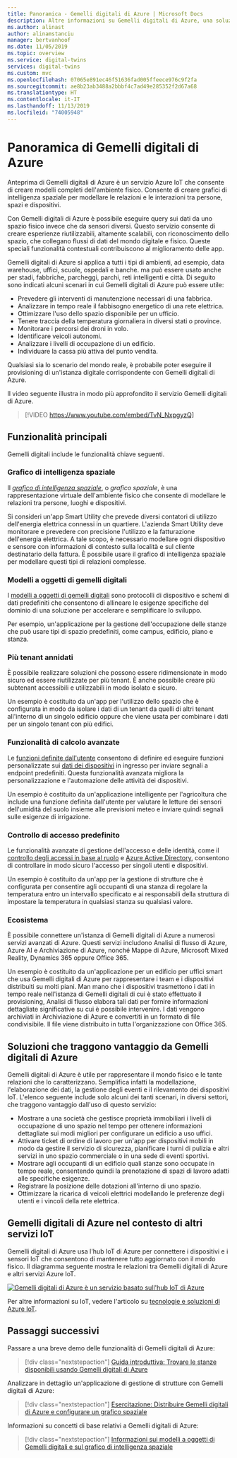 ```yaml
---
title: Panoramica - Gemelli digitali di Azure | Microsoft Docs
description: Altre informazioni su Gemelli digitali di Azure, una soluzione Azure IoT per l'intelligenza spaziale.
ms.author: alinast
author: alinamstanciu
manager: bertvanhoof
ms.date: 11/05/2019
ms.topic: overview
ms.service: digital-twins
services: digital-twins
ms.custom: mvc
ms.openlocfilehash: 07065e891ec46f51636fad005ffeece976c9f2fa
ms.sourcegitcommit: ae8b23ab3488a2bbbf4c7ad49e285352f2d67a68
ms.translationtype: HT
ms.contentlocale: it-IT
ms.lasthandoff: 11/13/2019
ms.locfileid: "74005948"
---
```

# <a name="overview-of-azure-digital-twins"></a>Panoramica di Gemelli digitali di Azure

Anteprima di Gemelli digitali di Azure è un servizio Azure IoT che consente di creare modelli completi dell'ambiente fisico. Consente di creare grafici di intelligenza spaziale per modellare le relazioni e le interazioni tra persone, spazi e dispositivi.

Con Gemelli digitali di Azure è possibile eseguire query sui dati da uno spazio fisico invece che da sensori diversi. Questo servizio consente di creare esperienze riutilizzabili, altamente scalabili, con riconoscimento dello spazio, che collegano flussi di dati del mondo digitale e fisico. Queste speciali funzionalità contestuali contribuiscono al miglioramento delle app. 

Gemelli digitali di Azure si applica a tutti i tipi di ambienti, ad esempio, data warehouse, uffici, scuole, ospedali e banche. ma può essere usato anche per stadi, fabbriche, parcheggi, parchi, reti intelligenti e città. Di seguito sono indicati alcuni scenari in cui Gemelli digitali di Azure può essere utile:

- Prevedere gli interventi di manutenzione necessari di una fabbrica.
- Analizzare in tempo reale il fabbisogno energetico di una rete elettrica.
- Ottimizzare l'uso dello spazio disponibile per un ufficio.
- Tenere traccia della temperatura giornaliera in diversi stati o province.
- Monitorare i percorsi dei droni in volo.
- Identificare veicoli autonomi.
- Analizzare i livelli di occupazione di un edificio.
- Individuare la cassa più attiva del punto vendita.

Qualsiasi sia lo scenario del mondo reale, è probabile poter eseguire il provisioning di un'istanza digitale corrispondente con Gemelli digitali di Azure.

Il video seguente illustra in modo più approfondito il servizio Gemelli digitali di Azure.

> [!VIDEO https://www.youtube.com/embed/TvN_NxpgyzQ]

## <a name="key-capabilities"></a>Funzionalità principali

Gemelli digitali include le funzionalità chiave seguenti.

### <a name="spatial-intelligence-graph"></a>Grafico di intelligenza spaziale

Il [*grafico di intelligenza spaziale*](./concepts-objectmodel-spatialgraph.md#spatial-intelligence-graph), o *grafico spaziale*, è una rappresentazione virtuale dell'ambiente fisico che consente di modellare le relazioni tra persone, luoghi e dispositivi.

Si consideri un'app Smart Utility che prevede diversi contatori di utilizzo dell'energia elettrica connessi in un quartiere. L'azienda Smart Utility deve monitorare e prevedere con precisione l'utilizzo e la fatturazione dell'energia elettrica. A tale scopo, è necessario modellare ogni dispositivo e sensore con informazioni di contesto sulla località e sul cliente destinatario della fattura. È possibile usare il grafico di intelligenza spaziale per modellare questi tipi di relazioni complesse.

### <a name="digital-twin-object-models"></a>Modelli a oggetti di gemelli digitali

I [modelli a oggetti di gemelli digitali](./concepts-objectmodel-spatialgraph.md#digital-twins-object-models) sono protocolli di dispositivo e schemi di dati predefiniti che consentono di allineare le esigenze specifiche del dominio di una soluzione per accelerare e semplificare lo sviluppo.

Per esempio, un'applicazione per la gestione dell'occupazione delle stanze che può usare tipi di spazio predefiniti, come campus, edificio, piano e stanza.

### <a name="multiple-and-nested-tenants"></a>Più tenant annidati

È possibile realizzare soluzioni che possono essere ridimensionate in modo sicuro ed essere riutilizzate per più tenant. È anche possibile creare più subtenant accessibili e utilizzabili in modo isolato e sicuro.

Un esempio è costituito da un'app per l'utilizzo dello spazio che è configurata in modo da isolare i dati di un tenant da quelli di altri tenant all'interno di un singolo edificio oppure che viene usata per combinare i dati per un singolo tenant con più edifici.

### <a name="advanced-compute-capabilities"></a>Funzionalità di calcolo avanzate

Le [funzioni definite dall'utente](./concepts-user-defined-functions.md) consentono di definire ed eseguire funzioni personalizzate sui [dati dei dispositivi](./concepts-device-ingress.md) in ingresso per inviare segnali a endpoint predefiniti. Questa funzionalità avanzata migliora la personalizzazione e l'automazione delle attività dei dispositivi.

Un esempio è costituito da un'applicazione intelligente per l'agricoltura che include una funzione definita dall'utente per valutare le letture dei sensori dell'umidità del suolo insieme alle previsioni meteo e inviare quindi segnali sulle esigenze di irrigazione.

### <a name="built-in-access-control"></a>Controllo di accesso predefinito

Le funzionalità avanzate di gestione dell'accesso e delle identità, come il [controllo degli accessi in base al ruolo](./security-role-based-access-control.md) e [Azure Active Directory](./security-authenticating-apis.md), consentono di controllare in modo sicuro l'accesso per singoli utenti e dispositivi.

Un esempio è costituito da un'app per la gestione di strutture che è configurata per consentire agli occupanti di una stanza di regolare la temperatura entro un intervallo specificato e ai responsabili della struttura di impostare la temperatura in qualsiasi stanza su qualsiasi valore.

### <a name="ecosystem"></a>Ecosistema

È possibile connettere un'istanza di Gemelli digitali di Azure a numerosi servizi avanzati di Azure. Questi servizi includono Analisi di flusso di Azure, Azure AI e Archiviazione di Azure, nonché Mappe di Azure, Microsoft Mixed Reality, Dynamics 365 oppure Office 365.

Un esempio è costituito da un'applicazione per un edificio per uffici smart che usa Gemelli digitali di Azure per rappresentare i team e i dispositivi distribuiti su molti piani. Man mano che i dispositivi trasmettono i dati in tempo reale nell'istanza di Gemelli digitali di cui è stato effettuato il provisioning, Analisi di flusso elabora tali dati per fornire informazioni dettagliate significative su cui è possibile intervenire. I dati vengono archiviati in Archiviazione di Azure e convertiti in un formato di file condivisibile. Il file viene distribuito in tutta l'organizzazione con Office 365.

## <a name="solutions-that-benefit-from-azure-digital-twins"></a>Soluzioni che traggono vantaggio da Gemelli digitali di Azure

Gemelli digitali di Azure è utile per rappresentare il mondo fisico e le tante relazioni che lo caratterizzano. Semplifica infatti la modellazione, l'elaborazione dei dati, la gestione degli eventi e il rilevamento dei dispositivi IoT. L'elenco seguente include solo alcuni dei tanti scenari, in diversi settori, che traggono vantaggio dall'uso di questo servizio:

* Mostrare a una società che gestisce proprietà immobiliari i livelli di occupazione di uno spazio nel tempo per ottenere informazioni dettagliate sui modi migliori per configurare un edificio a uso uffici.
* Attivare ticket di ordine di lavoro per un'app per dispositivi mobili in modo da gestire il servizio di sicurezza, pianificare i turni di pulizia e altri servizi in uno spazio commerciale o in una sede di eventi sportivi.
* Mostrare agli occupanti di un edificio quali stanze sono occupate in tempo reale, consentendo quindi la prenotazione di spazi di lavoro adatti alle specifiche esigenze.
* Registrare la posizione delle dotazioni all'interno di uno spazio.
* Ottimizzare la ricarica di veicoli elettrici modellando le preferenze degli utenti e i vincoli della rete elettrica.

## <a name="azure-digital-twins-in-the-context-of-other-iot-services"></a>Gemelli digitali di Azure nel contesto di altri servizi IoT

Gemelli digitali di Azure usa l'hub IoT di Azure per connettere i dispositivi e i sensori IoT che consentono di mantenere tutto aggiornato con il mondo fisico. Il diagramma seguente mostra le relazioni tra Gemelli digitali di Azure e altri servizi Azure IoT.

[![Gemelli digitali di Azure è un servizio basato sull'hub IoT di Azure](media/overview/azure-digital-twins-in-iot-ecosystem.png)](media/overview/azure-digital-twins-in-iot-ecosystem.png#lightbox)

Per altre informazioni su IoT, vedere l'articolo su [tecnologie e soluzioni di Azure IoT](../iot-fundamentals/iot-services-and-technologies.md).

## <a name="next-steps"></a>Passaggi successivi

Passare a una breve demo delle funzionalità di Gemelli digitali di Azure:

>[!div class="nextstepaction"]
>[Guida introduttiva: Trovare le stanze disponibili usando Gemelli digitali di Azure](./quickstart-view-occupancy-dotnet.md)

Analizzare in dettaglio un'applicazione di gestione di strutture con Gemelli digitali di Azure:

>[!div class="nextstepaction"]
>[Esercitazione: Distribuire Gemelli digitali di Azure e configurare un grafico spaziale](./tutorial-facilities-setup.md)

Informazioni su concetti di base relativi a Gemelli digitali di Azure:

>[!div class="nextstepaction"]
>[Informazioni sui modelli a oggetti di Gemelli digitali e sul grafico di intelligenza spaziale](./concepts-objectmodel-spatialgraph.md)